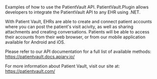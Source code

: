 Examples of how to use the PatientVault API. PatientVault.Plugin allows developers to integrate the PatientVault API to any EHR using .NET. 

With Patient Vault, EHRs are able to create and connect patient accounts where you can post the patient's visit acivity, as well as 
sharing  attachments and creating conversations. Patients will be able to access their accounts from their web browser, or from our 
mobile application available for Android and iOS.

Please refer to our API documentation for a full list of available methods: 
https://patientvault.docs.apiary.io/

For more information about Patient Vault, visit our site at: 
https://patientvault.com/
